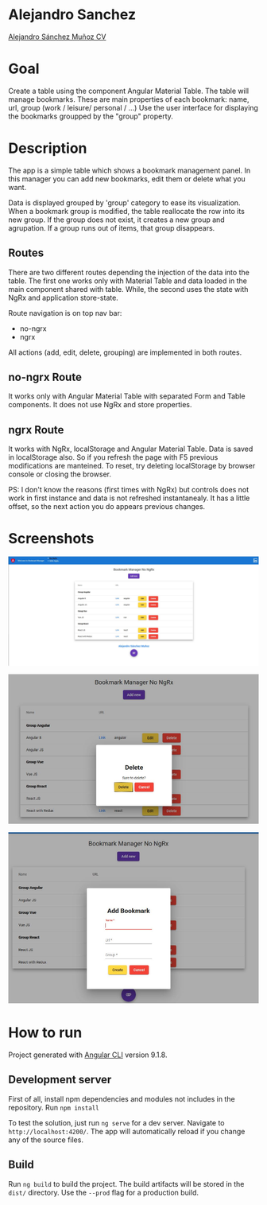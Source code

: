 # Alejandro Sanchez

[Alejandro Sánchez Muñoz CV](https://www.linkedin.com/in/alejandrosanchez92/)

# Goal

Create a table using the component Angular Material Table. The table will manage bookmarks.
These are main properties of each bookmark: name, url, group (work / leisure/ personal / ...)
Use the user interface for displaying the bookmarks groupped by the "group" property.

# Description

The app is a simple table which shows a bookmark management panel. In this manager you can add new bookmarks, edit them or delete what you want.

Data is displayed grouped by 'group' category to ease its visualization. When a bookmark group is modified, the table reallocate the row into its new group. If the group does not exist, it creates a new group and agrupation. If a group runs out of items, that group disappears.

## Routes
There are two different routes depending the injection of the data into the table. The first one works only with Material Table and data loaded in the main component shared with table. While, the second uses the state with NgRx and application store-state.

Route navigation is on top nav bar:
* no-ngrx
* ngrx

All actions (add, edit, delete, grouping) are implemented in both routes.

## no-ngrx Route
It works only with Angular Material Table with separated Form and Table components. It does not use NgRx and store properties.

## ngrx Route

It works with NgRx, localStorage and Angular Material Table. Data is saved in localStorage also. So if you refresh the page with F5 previous modifications are manteined. To reset, try deleting localStorage by browser console or closing the browser.

PS: I don't know the reasons (first times with NgRx) but controls does not work in first instance and data is not refreshed instantanealy. It has a little offset, so the next action you do appears previous changes.

# Screenshots

![Initial table view](images/img-1.JPG)

![Confirmation to delete a bookmark](images/img-2.JPG)

![Create new bookmark form. Edition form is similar but with info already filled](images/img-3.JPG)

# How to run

Project generated with [Angular CLI](https://github.com/angular/angular-cli) version 9.1.8.

## Development server

First of all, install npm dependencies and modules not includes in the repository.
Run `npm install`

To test the solution, just run `ng serve` for a dev server. Navigate to `http://localhost:4200/`. The app will automatically reload if you change any of the source files.

## Build

Run `ng build` to build the project. The build artifacts will be stored in the `dist/` directory. Use the `--prod` flag for a production build.